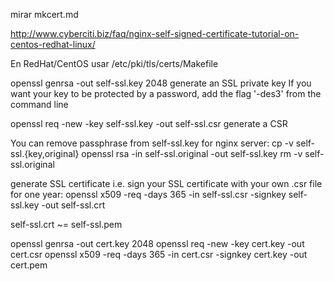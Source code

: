 mirar mkcert.md

http://www.cyberciti.biz/faq/nginx-self-signed-certificate-tutorial-on-centos-redhat-linux/

En RedHat/CentOS usar
/etc/pki/tls/certs/Makefile


openssl genrsa -out self-ssl.key 2048
  generate an SSL private key
  If you want your key to be protected by a password, add the flag '-des3' from the command line

openssl req -new -key self-ssl.key -out self-ssl.csr
  generate a CSR

You can remove passphrase from self-ssl.key for nginx server:
  cp -v self-ssl.{key,original}
  openssl rsa -in self-ssl.original -out self-ssl.key
  rm -v self-ssl.original

generate SSL certificate i.e. sign your SSL certificate with your own .csr file for one year:
  openssl x509 -req -days 365 -in self-ssl.csr -signkey self-ssl.key -out self-ssl.crt


self-ssl.crt ~= self-ssl.pem


openssl genrsa -out cert.key 2048
openssl req -new -key cert.key -out cert.csr
openssl x509 -req -days 365 -in cert.csr -signkey cert.key -out cert.pem
